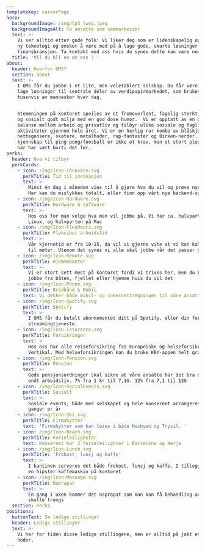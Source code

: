 ```yaml
---
templateKey: careerPage
hero:
  backgroundImage: /img/tp5_lwog.jpeg
  backgroundImageAlt: To ansatte som sammarbeider
  text: >-
    Vi ser alltid etter gode folk! Vi liker deg som er lidenskapelig opptatt av
    ny teknologi og ønsker å være med på å lage gode, smarte løsninger for
    finansbransjen. Ta kontakt med oss hvis du synes dette kan være noe for deg!
  title: 'Vil du bli en av oss ? '
about:
  header: Hvorfor OMS?
  section: about
  text: >-
    I OMS får du jobbe i et lite, men veletablert selskap. Du får være med på å
    lage løsninger til sentrale deler av verdipapirmarkedet, som brukes av
    tusenvis av mennesker hver dag.


    Stemmningen på kontoret speiles av et fremoverlent, fagelig sterkt, kreativt
    og sosialt godt miljø med en god dose humor.  Vi er opptatt av en god
    balanse mellom arbeid og privatliv og tilbyr ulike sosiale og faglige
    aktiviteter gjennom hele året. Vi er en herlig rar kombo av blåskjorter,
    hettegensere, skatere, metalhoder, rap-fantaster og Birken-nerder. Evt
    kjennskap til ping pong/foosball er ikke et krav, men et stort pluss om du
    har har vært borti det før.
perks:
  header: Hva vi tilbyr
  perkCards:
    - icon: /img/Icon-Innovate.svg
      perkTitle: Tid til innovasjon
      text: >-
        Minst én dag i måneden vies til å gjøre hva du vil og prøve nye ting.
        Her kan du mislykkes totalt, eller finn opp vårt nye backend-system
    - icon: /img/Icon-Hardware.svg
      perkTitle: Hardware & software
      text: >-
        Hos oss for man velge hva man vil jobbe på. Vi har ca. halvparten på
        Linux, og halvparten på Mac
    - icon: /img/Icon-FlexHours.svg
      perkTitle: Fleksibel arbeidstid
      text: >-
        Vår kjernetid er fra 10-15, da vil vi gjerne vite at vi kan kalle inn
        til møter. Utenom det synes vi alle skal jobbe når det passer dem
    - icon: /img/Icon-Remote.svg
      perkTitle: Hjemmekontor
      text: >-
        Vi er stort sett mest på kontoret fordi vi trives her, men du kan også
        jobbe fra båten, fjellet eller hjemme hvis du vil det
    - icon: /img/Icon-Phone.svg
      perkTitle: Bredbånd & Mobil
      text: Vi dekker både mobil- og internettregningen til våre ansatte
    - icon: /img/Icon-Spotify.svg
      perkTitle: Spotify
      text: >-
        I OMS får du betalt abonnementet ditt på Spotify, eller din foretrukne
        streamingtjeneste
    - icon: /img/Icon-Insurance.svg
      perkTitle: Forsikringer
      text: >
        Hos oss har alle reiseforsikring fra Europeiske og helseforsikring fra
        Vertikal. Med helseforsikringen kan du bruke KRY-appen helt gratis
    - icon: /img/Icon-Pension.svg
      perkTitle: Pensjon
      text: >-
        Gode pensjonsordninger skal sikre at våre ansatte har det bra også etter
        endt arbeidsliv. 7% fra 1 kr til 7,1G. 12% fra 7,1 til 12G
    - icon: /img/Icon-SocialEvents.svg
      perkTitle: Sosialt
      text: >-
        Sosiale events, både med selskapet og hele konsernet arrangeres flere
        ganger pr år
    - icon: /img/Icon-Ski.svg
      perkTitle: Firmahytter
      text: 'Firmahytter som kan leies i både Nesbyen og Trysil. '
    - icon: /img/Icon-Beach.svg
      perkTitle: Ferieleiligheter
      text: Konsernet har 2 ferieleilighter i Barcelona og Nerja
    - icon: /img/Icon-Lunch.svg
      perkTitle: 'Frokost, lunsj og kaffe'
      text: >-
        I kantinen serveres det både frokost, lunsj og kaffe. I tillegg har vi
        en hipster kaffemaskin på kontoret
    - icon: /img/Icon-Massage.svg
      perkTitle: Naprapat
      text: >-
        Én gang i uken kommer det naprapat som man kan få behandling av, om det
        skulle trengs
  section: Perks
positions:
  buttonText: Se ledige stillinger
  header: Ledige stillinger
  text: >-
    Vi har for tiden disse ledige stillingene, men er alltid på jakt etter kloke
    hoder.
---
```


